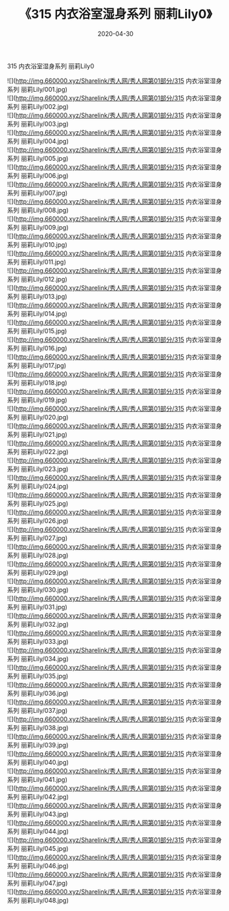 ﻿---
layout: post
title:  《315 内衣浴室湿身系列 丽莉Lily0》
date:   2020-04-30
img: http://img.660000.xyz/Sharelink/秀人网/秀人网第01部分/315 内衣浴室湿身系列 丽莉Lily0/000.jpg
categories: [美女, 清纯, 唯美]
---

315 内衣浴室湿身系列 丽莉Lily0

  ![](http://img.660000.xyz/Sharelink/秀人网/秀人网第01部分/315 内衣浴室湿身系列 丽莉Lily/001.jpg) <br> ![](http://img.660000.xyz/Sharelink/秀人网/秀人网第01部分/315 内衣浴室湿身系列 丽莉Lily/002.jpg) <br> ![](http://img.660000.xyz/Sharelink/秀人网/秀人网第01部分/315 内衣浴室湿身系列 丽莉Lily/003.jpg) <br> ![](http://img.660000.xyz/Sharelink/秀人网/秀人网第01部分/315 内衣浴室湿身系列 丽莉Lily/004.jpg) <br> ![](http://img.660000.xyz/Sharelink/秀人网/秀人网第01部分/315 内衣浴室湿身系列 丽莉Lily/005.jpg) <br> ![](http://img.660000.xyz/Sharelink/秀人网/秀人网第01部分/315 内衣浴室湿身系列 丽莉Lily/006.jpg) <br> ![](http://img.660000.xyz/Sharelink/秀人网/秀人网第01部分/315 内衣浴室湿身系列 丽莉Lily/007.jpg) <br> ![](http://img.660000.xyz/Sharelink/秀人网/秀人网第01部分/315 内衣浴室湿身系列 丽莉Lily/008.jpg) <br> ![](http://img.660000.xyz/Sharelink/秀人网/秀人网第01部分/315 内衣浴室湿身系列 丽莉Lily/009.jpg) <br> ![](http://img.660000.xyz/Sharelink/秀人网/秀人网第01部分/315 内衣浴室湿身系列 丽莉Lily/010.jpg) <br> ![](http://img.660000.xyz/Sharelink/秀人网/秀人网第01部分/315 内衣浴室湿身系列 丽莉Lily/011.jpg) <br> ![](http://img.660000.xyz/Sharelink/秀人网/秀人网第01部分/315 内衣浴室湿身系列 丽莉Lily/012.jpg) <br> ![](http://img.660000.xyz/Sharelink/秀人网/秀人网第01部分/315 内衣浴室湿身系列 丽莉Lily/013.jpg) <br> ![](http://img.660000.xyz/Sharelink/秀人网/秀人网第01部分/315 内衣浴室湿身系列 丽莉Lily/014.jpg) <br> ![](http://img.660000.xyz/Sharelink/秀人网/秀人网第01部分/315 内衣浴室湿身系列 丽莉Lily/015.jpg) <br> ![](http://img.660000.xyz/Sharelink/秀人网/秀人网第01部分/315 内衣浴室湿身系列 丽莉Lily/016.jpg) <br> ![](http://img.660000.xyz/Sharelink/秀人网/秀人网第01部分/315 内衣浴室湿身系列 丽莉Lily/017.jpg) <br> ![](http://img.660000.xyz/Sharelink/秀人网/秀人网第01部分/315 内衣浴室湿身系列 丽莉Lily/018.jpg) <br> ![](http://img.660000.xyz/Sharelink/秀人网/秀人网第01部分/315 内衣浴室湿身系列 丽莉Lily/019.jpg) <br> ![](http://img.660000.xyz/Sharelink/秀人网/秀人网第01部分/315 内衣浴室湿身系列 丽莉Lily/020.jpg) <br> ![](http://img.660000.xyz/Sharelink/秀人网/秀人网第01部分/315 内衣浴室湿身系列 丽莉Lily/021.jpg) <br> ![](http://img.660000.xyz/Sharelink/秀人网/秀人网第01部分/315 内衣浴室湿身系列 丽莉Lily/022.jpg) <br> ![](http://img.660000.xyz/Sharelink/秀人网/秀人网第01部分/315 内衣浴室湿身系列 丽莉Lily/023.jpg) <br> ![](http://img.660000.xyz/Sharelink/秀人网/秀人网第01部分/315 内衣浴室湿身系列 丽莉Lily/024.jpg) <br> ![](http://img.660000.xyz/Sharelink/秀人网/秀人网第01部分/315 内衣浴室湿身系列 丽莉Lily/025.jpg) <br> ![](http://img.660000.xyz/Sharelink/秀人网/秀人网第01部分/315 内衣浴室湿身系列 丽莉Lily/026.jpg) <br> ![](http://img.660000.xyz/Sharelink/秀人网/秀人网第01部分/315 内衣浴室湿身系列 丽莉Lily/027.jpg) <br> ![](http://img.660000.xyz/Sharelink/秀人网/秀人网第01部分/315 内衣浴室湿身系列 丽莉Lily/028.jpg) <br> ![](http://img.660000.xyz/Sharelink/秀人网/秀人网第01部分/315 内衣浴室湿身系列 丽莉Lily/029.jpg) <br> ![](http://img.660000.xyz/Sharelink/秀人网/秀人网第01部分/315 内衣浴室湿身系列 丽莉Lily/030.jpg) <br> ![](http://img.660000.xyz/Sharelink/秀人网/秀人网第01部分/315 内衣浴室湿身系列 丽莉Lily/031.jpg) <br> ![](http://img.660000.xyz/Sharelink/秀人网/秀人网第01部分/315 内衣浴室湿身系列 丽莉Lily/032.jpg) <br> ![](http://img.660000.xyz/Sharelink/秀人网/秀人网第01部分/315 内衣浴室湿身系列 丽莉Lily/033.jpg) <br> ![](http://img.660000.xyz/Sharelink/秀人网/秀人网第01部分/315 内衣浴室湿身系列 丽莉Lily/034.jpg) <br> ![](http://img.660000.xyz/Sharelink/秀人网/秀人网第01部分/315 内衣浴室湿身系列 丽莉Lily/035.jpg) <br> ![](http://img.660000.xyz/Sharelink/秀人网/秀人网第01部分/315 内衣浴室湿身系列 丽莉Lily/036.jpg) <br> ![](http://img.660000.xyz/Sharelink/秀人网/秀人网第01部分/315 内衣浴室湿身系列 丽莉Lily/037.jpg) <br> ![](http://img.660000.xyz/Sharelink/秀人网/秀人网第01部分/315 内衣浴室湿身系列 丽莉Lily/038.jpg) <br> ![](http://img.660000.xyz/Sharelink/秀人网/秀人网第01部分/315 内衣浴室湿身系列 丽莉Lily/039.jpg) <br> ![](http://img.660000.xyz/Sharelink/秀人网/秀人网第01部分/315 内衣浴室湿身系列 丽莉Lily/040.jpg) <br> ![](http://img.660000.xyz/Sharelink/秀人网/秀人网第01部分/315 内衣浴室湿身系列 丽莉Lily/041.jpg) <br> ![](http://img.660000.xyz/Sharelink/秀人网/秀人网第01部分/315 内衣浴室湿身系列 丽莉Lily/042.jpg) <br> ![](http://img.660000.xyz/Sharelink/秀人网/秀人网第01部分/315 内衣浴室湿身系列 丽莉Lily/043.jpg) <br> ![](http://img.660000.xyz/Sharelink/秀人网/秀人网第01部分/315 内衣浴室湿身系列 丽莉Lily/044.jpg) <br> ![](http://img.660000.xyz/Sharelink/秀人网/秀人网第01部分/315 内衣浴室湿身系列 丽莉Lily/045.jpg) <br> ![](http://img.660000.xyz/Sharelink/秀人网/秀人网第01部分/315 内衣浴室湿身系列 丽莉Lily/046.jpg) <br> ![](http://img.660000.xyz/Sharelink/秀人网/秀人网第01部分/315 内衣浴室湿身系列 丽莉Lily/047.jpg) <br> ![](http://img.660000.xyz/Sharelink/秀人网/秀人网第01部分/315 内衣浴室湿身系列 丽莉Lily/048.jpg) <br>
